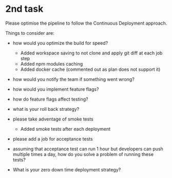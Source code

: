 # 2nd task

Please optimise the pipeline to follow the Continuous Deployment approach.

Things to consider are:
- how would you optimize the build for speed?
  - Added workspace saving to not clone and apply git diff at each job step
  - Added npm modules caching
  - Added docker cache (commented out as plan does not support it)
  
- how would you notify the team if something went wrong?
- how would you implement feature flags?
- how do feature flags affect testing?
- what is your roll back strategy?
- please take adventage of smoke tests
  - Added smoke tests after each deployment 
- please add a job for acceptance tests
- assuming that acceptance test can run 1 hour but developers can push multiple times a day, how do you solve a problem of running these tests?
- What is your zero down time deployment strategy?
